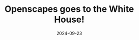 ---
title: Openscapes goes to the White House!
date: "2024-09-23"
tags: [open source]
categories: [impact]
featured: false
draft: false
external_link: https://openscapes.org/events/2024-09-26-openscapes-whitehouse/
---